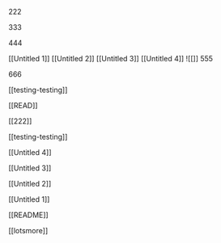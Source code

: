 222

333

444

[[Untitled 1]]
[[Untitled 2]]
[[Untitled 3]]
[[Untitled 4]]
![[]]
555

666

[[testing-testing]]


[[READ]]

[[222]]

[[testing-testing]]

[[Untitled 4]]

[[Untitled 3]]


[[Untitled 2]]

[[Untitled 1]]

[[README]]

[[lotsmore]]